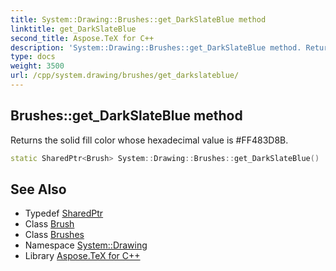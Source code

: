```yaml
---
title: System::Drawing::Brushes::get_DarkSlateBlue method
linktitle: get_DarkSlateBlue
second_title: Aspose.TeX for C++
description: 'System::Drawing::Brushes::get_DarkSlateBlue method. Returns the solid fill color whose hexadecimal value is #FF483D8B in C++.'
type: docs
weight: 3500
url: /cpp/system.drawing/brushes/get_darkslateblue/
---
```

## Brushes::get_DarkSlateBlue method


Returns the solid fill color whose hexadecimal value is #FF483D8B.

```cpp
static SharedPtr<Brush> System::Drawing::Brushes::get_DarkSlateBlue()
```

## See Also

* Typedef [SharedPtr](../../../system/sharedptr/)
* Class [Brush](../../brush/)
* Class [Brushes](../)
* Namespace [System::Drawing](../../)
* Library [Aspose.TeX for C++](../../../)
